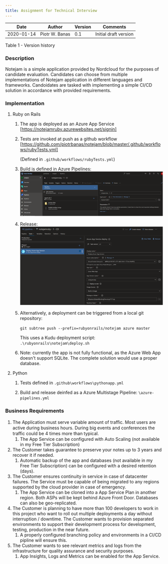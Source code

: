 ```yaml
---
title: Assignment for Technical Interview
---
```


| **Date**   | **Author**    | **Version** | **Comments**                                                   |
|------------|---------------|-------------|----------------------------------------------------------------|
| 2020-01-14 | Piotr W. Banas| 0.1         | Initial draft version                                          |

Table 1 - Version history



### Description

Notejam is a simple application provided by Nordcloud for the purposes of candidate evaluation. Candidates can choose from multiple implementations of Notejam application in different languages and frameworks.
Candoidates are tasked with implementing a simple CI/CD solution in accordance with provided requirements.

### Implementation

1. Ruby on Rails
    1. The app is deployed as an Azure App Service [https://notejamruby.azurewebsites.net/signin]

    2. Tests are invoked at push as a github workflow [https://github.com/piotrbanas/notejam/blob/master/.github/workflows/rubyTests.yml]

        (Defined in `.github/workflows/rubyTests.yml`)

    3. Build is defined in Azure Pipelines: 
        ![](build.png)
    
    4. Release:
        ![](release.png)

    5. Alternatively, a deployment can be triggered from a local git repository:

        `git subtree push --prefix=rubyonrails/notejam azure master`
        
        This uses a Kudu deployment script: `.\rubyonrails\notejam\deploy.sh`
    
    6. Note: currently the app is not fully functional, as the Azure Web App doesn't support SQLite. The complete solution would use a proper database.

2. Python
    1. Tests defined in `.github\workflows\pythonapp.yml`

    2. Build and release deinfed as a Azure Multistage Pipeline: `\azure-pipelines.yml`

### Business Requirements

1. The Application must serve variable amount of traﬃc. Most users are active during business hours. During big events and conferences the traﬃc could be 4 times more than typical. 
    1. The App Service can be configured with Auto Scaling (not available in my Free Tier Subscription)
2. The Customer takes guarantee to preserve your notes up to 3 years and recover it if needed. 
    1. Automatic backup of the app and databases (not available in my Free Tier Subscription) can be configured with a desired retention (days).
3. The Customer ensures continuity in service in case of datacenter failures. The Service must be capable of being migrated to any regions supported by the cloud provider in case of emergency. 
    1. The App Service can be cloned into a App Service Plan in another region. Both ASPs will be kept behind Azure Front Door. Databases can also be geo-replicated.
4. The Customer is planning to have more than 100 developers to work in this project who want to roll out multiple deployments a day without interruption / downtime. The Customer wants to provision separated environments to support their development process for development, testing, production in the near future. 
    1. A properly configured branching policy and environments in a CI/CD pipline will ensure this.
5. The Customer wants to see relevant metrics and logs from the infrastructure for quality assurance and security purposes. 
    1. App Insights, Logs and Metrics can be enabled for the App Service.